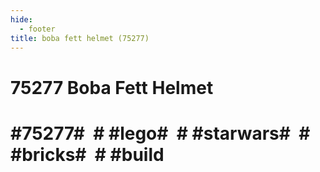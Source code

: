 ```yaml
---
hide:
  - footer
title: boba fett helmet (75277)
---
```


# 75277 Boba Fett Helmet
# 

# #75277#  # #lego#  # #starwars#  # #bricks#  # #build
